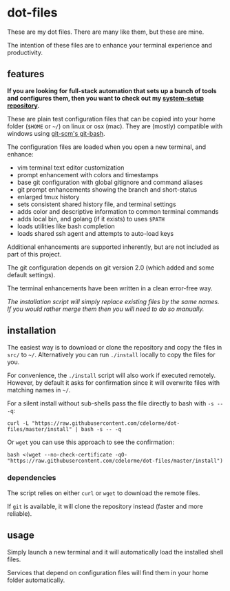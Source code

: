 
# dot-files

These are my dot files.  There are many like them, but these are mine.

The intention of these files are to enhance your terminal experience and productivity.


## features

**If you are looking for full-stack automation that sets up a bunch of tools and configures them, then you want to check out my [system-setup repository](https://www.github.com/cdelorme/system-setup).**

These are plain test configuration files that can be copied into your home folder (`$HOME` or `~/`) on linux or osx (mac).  They are (mostly) compatible with windows using [git-scm's git-bash](http://git-scm.com/).

The configuration files are loaded when you open a new terminal, and enhance:

- vim terminal text editor customization
- prompt enhancement with colors and timestamps
- base git configuration with global gitignore and command aliases
- git prompt enhancements showing the branch and short-status
- enlarged tmux history
- sets consistent shared history file, and terminal settings
- adds color and descriptive information to common terminal commands
- adds local bin, and golang (if it exists) to uses `$PATH`
- loads utilities like bash completion
- loads shared ssh agent and attempts to auto-load keys

Additional enhancements are supported inherently, but are not included as part of this project.

The git configuration depends on git version 2.0 (which added and some default settings).

The terminal enhancements have been written in a clean error-free way.

_The installation script will simply replace existing files by the same names.  If you would rather merge them then you will need to do so manually._


## installation

The easiest way is to download or clone the repository and copy the files in `src/` to `~/`.  Alternatively you can run `./install` locally to copy the files for you.

For convenience, the `./install` script will also work if executed remotely.  However, by default it asks for confirmation since it will overwrite files with matching names in `~/`.

For a silent install without sub-shells pass the file directly to bash with `-s -- -q`:

	curl -L "https://raw.githubusercontent.com/cdelorme/dot-files/master/install" | bash -s -- -q

Or `wget` you can use this approach to see the confirmation:

    bash <(wget --no-check-certificate -qO- "https://raw.githubusercontent.com/cdelorme/dot-files/master/install")


### dependencies

The script relies on either `curl` or `wget` to download the remote files.

If `git` is available, it will clone the repository instead (faster and more reliable).


## usage

Simply launch a new terminal and it will automatically load the installed shell files.

Services that depend on configuration files will find them in your home folder automatically.
